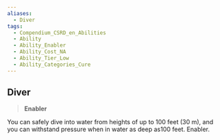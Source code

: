 ```yaml
---
aliases:
  - Diver
tags:
  - Compendium_CSRD_en_Abilities
  - Ability
  - Ability_Enabler
  - Ability_Cost_NA
  - Ability_Tier_Low
  - Ability_Categories_Cure
---
```

  
    
## Diver    
>**Enabler**  
    
You can safely dive into water from heights of up to 100 feet (30 m), and you can withstand pressure when in water as deep as100 feet. Enabler.